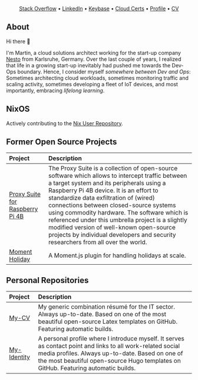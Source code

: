 <p align="center">
    <a href="https://stackoverflow.com/users/10473469/martin-l%c3%b6per?tab=profile">Stack Overflow</a>
    • 
    <a href="https://www.linkedin.com/in/martinloeper/">LinkedIn</a>
    • 
    <a href="https://keybase.io/martinloeper">Keybase</a>
    • 
    <a href="https://www.youracclaim.com/users/martin-loeper/badges">Cloud Certs</a>
    • 
    <a href="https://mloeper.me/">Profile</a>
    • 
    <a href="https://github.com/MartinLoeper/My-CV/releases/download/latest/cv-martin-loeper.pdf">CV</a>
</p>

## About

Hi there 👋

I'm Martin, a cloud solutions architect working for the start-up company <a href="https://nesto-software.de/">Nesto</a> from Karlsruhe, Germany.
Over the last couple of years, I realized that life in a growing start-up inevitably had pushed me towards the Dev-Ops boundary. Hence, I consider myself *somewhere between Dev and Ops*: Sometimes architecting cloud workloads, sometimes monitoring traffic and scaling activity, sometimes developing a fleet of IoT devices, and most importantly, embracing *lifelong learning*.

## NixOS

Actively contributing to the [Nix User Repository](https://nur.nix-community.org/repos/mloeper/).

## Former Open Source Projects
| Project | Description |
|:------------------------------- |:-----|
| [Proxy Suite for Raspberry Pi 4B](https://github.com/nesto-software/ProxySuite) | The Proxy Suite is a collection of open-source software which allows to intercept traffic between a target system and its peripherals using a Raspberry Pi 4B device. It is an effort to standardize data exfiltration of (wired) connections between closed-source systems using commodity hardware. The software which is referenced under this umbrella project is a slightly modified version of well-known open-source projects by individual developers and security researchers from all over the world. |
| [Moment Holiday](https://github.com/nesto-software/moment-holiday) | A Moment.js plugin for handling holidays at scale. |

## Personal Repositories

| Project | Description |
|:------------------------------- |:-----|
| [My-CV](https://github.com/MartinLoeper/My-CV) | My generic combination résumé for the IT sector. Always up-to-date. Based on one of the most beautiful open-source Latex templates on GitHub. Featuring automatic builds. |
| [My-Identity](https://github.com/MartinLoeper/My-Identity) | A personal profile where I introduce myself. It serves as contact point and links to all work-related social media profiles. Always up-to-date. Based on one of the most beautiful open-source Hugo templates on GitHub. Featuring automatic builds. |
